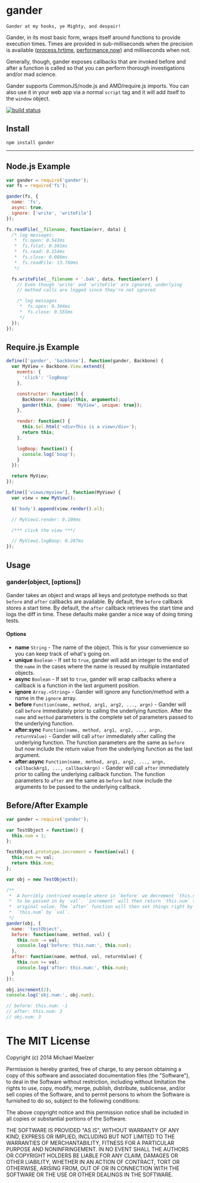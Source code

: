 gander
=========

```
Gander at my hooks, ye Mighty, and despair!
```

Gander, in its most basic form, wraps itself around functions to provide execution times. Times are provided in sub-milliseconds when the precision is available ([process.hrtime](http://nodejs.org/api/process.html#process_process_hrtime), [performance.now](https://developer.mozilla.org/en-US/docs/Web/API/Performance.now)) and milliseconds when not.  
  
Generally, though, gander exposes callbacks that are invoked before and after a function is called so that you can perform thorough investigations and/or mad science.  
  
Gander supports CommonJS/node.js and AMD/require.js imports. You can also use it in your web app via a normal `script` tag and it will add itself to the `window` object.  
  
[![build status](https://secure.travis-ci.org/mmaelzer/gander.png)](http://travis-ci.org/mmaelzer/gander)

Install
-------

```
npm install gander
```

-------------------------------------

Node.js Example
-----------------
```javascript
var gander = require('gander');
var fs = require('fs');

gander(fs, {
  name: 'fs',
  async: true, 
  ignore: ['write', 'writeFile']
});

fs.readFile(__filename, function(err, data) {
  /* log messages:
   *  fs.open: 0.543ms
   *  fs.fstat: 0.301ms
   *  fs.read: 0.154ms
   *  fs.close: 0.086ms
   *  fs.readFile: 13.760ms
   */

  fs.writeFile(__filename + '.bak', data, function(err) {
    // Even though 'write' and 'writeFile' are ignored, underlying
    // method calls are logged since they're not ignored

    /* log messages
     *  fs.open: 0.364ms
     *  fs.close: 0.555ms
     */
  });
});
```

Require.js Example
------------------
```javascript
define(['gander', 'backbone'], function(gander, Backbone) {
  var MyView = Backbone.View.extend({
    events: {
      'click': 'logBoop'
    },

    constructor: function() {
      Backbone.View.apply(this, arguments);
      gander(this, {name: 'MyView', unique: true});
    },

    render: function() {
      this.$el.html('<div>This is a view</div>');
      return this;
    },

    logBoop: function() {
      console.log('boop');
    }
  });

  return MyView;
});

define(['views/myview'], function(MyView) {
  var view = new MyView();

  $('body').append(view.render().el);

  // MyView1.render: 0.109ms

  /*** click the view ***/

  // MyView1.logBoop: 0.287ms
});
```

Usage
--------------

### gander(object, [options])

Gander takes an object and wraps all keys and prototype methods so that `before` and `after` callbacks are available. By default, the `before` callback stores a start time. By default, the `after` callback retrieves the start time and logs the diff in time. These defaults make gander a nice way of doing timing tests.  
  
#### Options

* **name** `String` - The name of the object. This is for your convenience so you can keep track of what's going on.
* **unique** `Boolean` - If set to `true`, gander will add an integer to the end of the `name` in the cases where the name is reused by multiple instantiated objects.
* **async** `Boolean` - If set to `true`, gander will wrap callbacks where a callback is a function in the last argument position.
* **ignore** `Array.<String>` - Gander will ignore any function/method with a name in the `ignore` array.
* **before** `Function(name, method, arg1, arg2, ..., argn)` - Gander will call `before` immediately prior to calling the underlying function. After the `name` and `method` parameters is the complete set of parameters passed to the underlying function.
* **after:sync** `Function(name, method, arg1, arg2, ..., argn, returnValue)` - Gander will call `after` immediately after calling the underlying function. The function parameters are the same as `before` but now include the return value from the underlying function as the last argument.
* **after:async** `Function(name, method, arg1, arg2, ..., argn, callbackArg1, ..., callbackArgn)` - Gander will call `after` immediately prior to calling the underlying callback function. The function parameters to `after` are the same as `before` but now include the arguments to be passed to the underlying callback.

Before/After Example
--------------------
```javascript
var gander = require('gander');

var TestObject = function() {
  this.num = 1;
};

TestObject.prototype.increment = function(val) {
  this.num += val;
  return this.num;
};

var obj = new TestObject();

/**
 *  A horribly contrived example where in `before` we decrement `this.num` by the amount
 *  to be passed in by `val`. `increment` will then return `this.num` to its
 *  original value. The `after` function will then set things right by incrementing
 *  `this.num` by `val`.
 */
gander(obj, {
  name: 'testObject',
  before: function(name, method, val) {
    this.num -= val;
    console.log('before: this.num:', this.num);
  },
  after: function(name, method, val, returnValue) {
    this.num += val;
    console.log('after: this.num:', this.num);
  }
});

obj.increment(2);
console.log('obj.num:', obj.num);

// before: this.num: -1 
// after: this.num: 3
// obj.num: 3
```

The MIT License
===============

Copyright (c) 2014 Michael Maelzer

Permission is hereby granted, free of charge, to any person obtaining a copy
of this software and associated documentation files (the "Software"), to deal
in the Software without restriction, including without limitation the rights
to use, copy, modify, merge, publish, distribute, sublicense, and/or sell
copies of the Software, and to permit persons to whom the Software is
furnished to do so, subject to the following conditions:

The above copyright notice and this permission notice shall be included in
all copies or substantial portions of the Software.

THE SOFTWARE IS PROVIDED "AS IS", WITHOUT WARRANTY OF ANY KIND, EXPRESS OR
IMPLIED, INCLUDING BUT NOT LIMITED TO THE WARRANTIES OF MERCHANTABILITY,
FITNESS FOR A PARTICULAR PURPOSE AND NONINFRINGEMENT. IN NO EVENT SHALL THE
AUTHORS OR COPYRIGHT HOLDERS BE LIABLE FOR ANY CLAIM, DAMAGES OR OTHER
LIABILITY, WHETHER IN AN ACTION OF CONTRACT, TORT OR OTHERWISE, ARISING FROM,
OUT OF OR IN CONNECTION WITH THE SOFTWARE OR THE USE OR OTHER DEALINGS IN
THE SOFTWARE.
